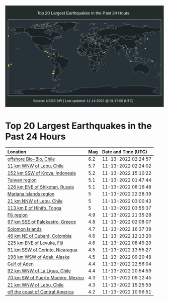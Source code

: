 ![Map](./map.png)

# Top 20 Largest Earthquakes in the Past 24 Hours

| Location | Mag | Date and Time (UTC) |
|:---|:---|:---|
| [offshore Bio-Bio, Chile](https://earthquake.usgs.gov/earthquakes/eventpage/us7000ipe4) | 6.2 | 11-13-2022 02:24:57 |
| [11 km WNW of Lebu, Chile](https://earthquake.usgs.gov/earthquakes/eventpage/us7000ipe2) | 5.7 | 11-13-2022 02:24:02 |
| [152 km SSW of Kroya, Indonesia](https://earthquake.usgs.gov/earthquakes/eventpage/us7000ipgw) | 5.2 | 11-13-2022 15:10:22 |
| [Taiwan region](https://earthquake.usgs.gov/earthquakes/eventpage/us7000ipdy) | 5.1 | 11-13-2022 01:47:44 |
| [126 km ENE of Shikotan, Russia](https://earthquake.usgs.gov/earthquakes/eventpage/us7000ipfq) | 5.1 | 11-13-2022 08:16:48 |
| [Mariana Islands region](https://earthquake.usgs.gov/earthquakes/eventpage/us7000ipip) | 5 | 11-13-2022 22:28:39 |
| [21 km NNW of Lebu, Chile](https://earthquake.usgs.gov/earthquakes/eventpage/us7000ipec) | 5 | 11-13-2022 03:00:43 |
| [113 km E of Hihifo, Tonga](https://earthquake.usgs.gov/earthquakes/eventpage/us7000ipek) | 5 | 11-13-2022 03:55:37 |
| [Fiji region](https://earthquake.usgs.gov/earthquakes/eventpage/us7000ipif) | 4.9 | 11-13-2022 21:35:28 |
| [97 km SSE of Palekastro, Greece](https://earthquake.usgs.gov/earthquakes/eventpage/us7000ipe1) | 4.8 | 11-13-2022 02:08:07 |
| [Solomon Islands](https://earthquake.usgs.gov/earthquakes/eventpage/us7000ipha) | 4.7 | 11-13-2022 16:37:39 |
| [46 km NE of Cubará, Colombia](https://earthquake.usgs.gov/earthquakes/eventpage/us7000ipgi) | 4.6 | 11-13-2022 12:13:20 |
| [225 km ENE of Levuka, Fiji](https://earthquake.usgs.gov/earthquakes/eventpage/us7000ipfw) | 4.6 | 11-13-2022 08:49:29 |
| [91 km SSW of Corinto, Nicaragua](https://earthquake.usgs.gov/earthquakes/eventpage/us7000ipgs) | 4.5 | 11-13-2022 13:55:27 |
| [198 km WSW of Adak, Alaska](https://earthquake.usgs.gov/earthquakes/eventpage/us7000ipg0) | 4.5 | 11-13-2022 09:20:48 |
| [Gulf of Aden](https://earthquake.usgs.gov/earthquakes/eventpage/us7000ipiv) | 4.4 | 11-13-2022 22:56:04 |
| [92 km WNW of La Ligua, Chile](https://earthquake.usgs.gov/earthquakes/eventpage/us7000ipi8) | 4.4 | 11-13-2022 20:54:59 |
| [70 km SW of Puerto Madero, Mexico](https://earthquake.usgs.gov/earthquakes/eventpage/us7000ipfz) | 4.3 | 11-13-2022 09:12:45 |
| [21 km WNW of Lebu, Chile](https://earthquake.usgs.gov/earthquakes/eventpage/us7000ipgz) | 4.3 | 11-13-2022 15:25:59 |
| [off the coast of Central America](https://earthquake.usgs.gov/earthquakes/eventpage/us7000ipg8) | 4.2 | 11-13-2022 10:56:51 |
